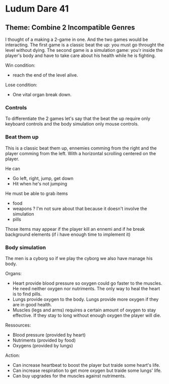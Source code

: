 Ludum Dare 41
=============

## Theme: Combine 2 Incompatible Genres

I thought of a making a 2-game in one. And the two games would be interacting.
The first game is a classic beat the up: you must go throught the level without dying. The second game is a simulation game: you'r inside the player's body and have to take care about his health while he is fighting.

Win condition:

* reach the end of the level alive.

Lose condition:

* One vital organ break down.

### Controls
To differentiate the 2 games let's say that the beat the up require only keyboard controls and the body simulation only mouse controls.

### Beat them up
This is a classic beat them up, ennemies comming from the right and the player comming from the left. With a horizontal scrolling centered on the player.

He can

* Go left, right, jump, get down
* Hit when he's not jumping

He must be able to grab items

* food
* weapons ? I'm not sure about that because it doesn't involve the simulation
* pills

Those items may appear if the player kill an ennemi and if he break background elements (if i have enough time to implement it)

### Body simulation
The men is a cyborg so if we play the cyborg we also have manage his body.

Organs:

* Heart provide blood pressure so oxygen could go faster to the muscles. He need neither oxygen nor nutriments. The only way to heal the heart is to find pills.
* Lungs provide oxygen to the body. Lungs provide more oxygen if they are in good health.
* Muscles (legs and arms) requires a certain amount of oxygen to stay effective. If they stay to long without enough oxygen the player will die.

Ressources:

* Blood pressure (provided by heart)
* Nutriments (provided by food)
* Oxygens (provided by lungs)

Action:

* Can increase heartbeat to boost the player but traide some heart's life.
* Can increase respiration to get more oxygen but traide some lungs' life.
* Can buy upgrades for the muscles against nutriments.
